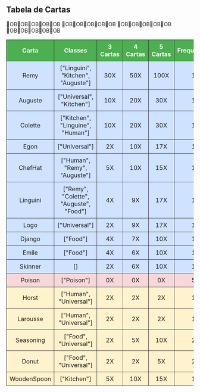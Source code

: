 <!DOCTYPE html>
<html lang="pt-br">
<head>
    <meta charset="UTF-8">
    <title>Tabela de Cartas</title>
    <style>
        table {
            width: 100%;
            border-collapse: collapse;
            text-align: center;
        }
        th, td {
            border: 1px solid #333;
            padding: 8px;
        }
        th {
            background-color: #4CAF50;
            color: white;
        }
        .blue {
            background-color: #CFE2FF;
        }
        .red {
            background-color: #F8D7DA;
        }
        .yellow {
            background-color: #FFF3CD;
        }
    </style>
</head>
<body>

<h2>Tabela de Cartas</h2>

<table>
    <tr>
        <th>Carta</th>
        <th>Classes</th>
        <th>3 Cartas</th>
        <th>4 Cartas</th>
        <th>5 Cartas</th>
        <th>Frequência</th>
    </tr>
    <tr class="blue">
        <td>Remy</td>
        <td>["Linguini", "Kitchen", "Auguste"]</td>
        <td>30X</td>
        <td>50X</td>
        <td>100X</td>
        <td>1</td>
    </tr>
    <tr class="blue">
        <td>Auguste</td>
        <td>["Universal", "Kitchen"]</td>
        <td>10X</td>
        <td>20X</td>
        <td>30X</td>
        <td>1</td>
    </tr>
    <tr class="blue">
        <td>Colette</td>
        <td>["Kitchen", "Linguine", "Human"]</td>
        <td>10X</td>
        <td>20X</td>
        <td>30X</td>
        <td>1</td>
    </tr>
    <tr class="blue">
        <td>Egon</td>
        <td>["Universal"]</td>
        <td>2X</td>
        <td>10X</td>
        <td>17X</td>
        <td>1</td>
    </tr>
    <tr class="blue">
        <td>ChefHat</td>
        <td>["Human", "Remy", "Auguste"]</td>
        <td>5X</td>
        <td>10X</td>
        <td>15X</td>
        <td>1</td>
    </tr>
    <tr class="blue">
        <td>Linguini</td>
        <td>["Remy", "Colette", "Auguste", "Food"]</td>
        <td>4X</td>
        <td>9X</td>
        <td>17X</td>
        <td>1</td>
    </tr>
    <tr class="blue">
        <td>Logo</td>
        <td>["Universal"]</td>
        <td>2X</td>
        <td>9X</td>
        <td>17X</td>
        <td>1</td>
    </tr>
    <tr class="blue">
        <td>Django</td>
        <td>["Food"]</td>
        <td>4X</td>
        <td>7X</td>
        <td>10X</td>
        <td>1</td>
    </tr>
    <tr class="blue">
        <td>Emile</td>
        <td>["Food"]</td>
        <td>4X</td>
        <td>6X</td>
        <td>10X</td>
        <td>1</td>
    </tr>
    <tr class="blue">
        <td>Skinner</td>
        <td>[]</td>
        <td>2X</td>
        <td>6X</td>
        <td>10X</td>
        <td>1</td>
    </tr>
    <tr class="red">
        <td>Poison</td>
        <td>["Poison"]</td>
        <td>0X</td>
        <td>0X</td>
        <td>0X</td>
        <td>5</td>
    </tr>
    <tr class="yellow">
        <td>Horst</td>
        <td>["Human", "Universal"]</td>
        <td>2X</td>
        <td>2X</td>
        <td>2X</td>
        <td>1</td>
    </tr>
    <tr class="yellow">
        <td>Larousse</td>
        <td>["Human", "Universal"]</td>
        <td>2X</td>
        <td>2X</td>
        <td>2X</td>
        <td>1</td>
OBOBOBOBOB    </tr>
    <tr class="yellow">
        <td>Seasoning</td>
OBOBOBOBOB        <td>["Food", "Universal"]</td>
        <td>2X</td>
        <td>5X</td>
OBOBOBOBOB        <td>10X</td>
        <td>2</td>
    </tr>
    <tr class="yellow">
        <td>Donut</td>
        <td>["Food", "Universal"]</td>
OBOBOBOBOB        <td>2X</td>
        <td>2X</td>
        <td>5X</td>
        <td>2</td>
    </tr>
    <tr class="yellow">
        <td>WoodenSpoon</td>
        <td>["Kitchen"]</td>
        <td>5X</td>
        <td>10X</td>
        <td>15X</td>
        <td>1</td>
    </tr>
</table>

</body>
</html>

